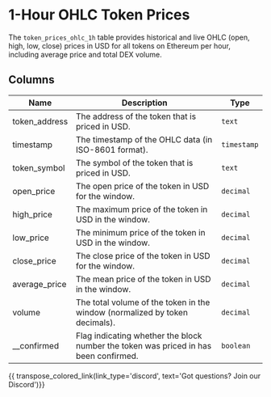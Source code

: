 # 1-Hour OHLC Token Prices

The `token_prices_ohlc_1h` table provides historical and live OHLC (open, high, low, close) prices in USD for all tokens on Ethereum per hour, including average price and total DEX volume.

## Columns
| Name                | Description                                                                 | Type        |
| --------- | --------- | --------------------------------------------------------------------------- |
| token_address | The address of the token that is priced in USD. | `text` |
| timestamp | The timestamp of the OHLC data (in ISO-8601 format). | `timestamp` |
| token_symbol | The symbol of the token that is priced in USD. | `text` |
| open_price | The open price of the token in USD for the window. | `decimal` |
| high_price | The maximum price of the token in USD in the window. | `decimal` |
| low_price | The minimum price of the token in USD in the window. | `decimal` |
| close_price | The close price of the token in USD for the window. | `decimal` |
| average_price | The mean price of the token in USD in the window. | `decimal` |
| volume | The total volume of the token in the window (normalized by token decimals). | `decimal` |
| __confirmed | Flag indicating whether the block number the token was priced in has been confirmed. | `boolean` |


{{ transpose_colored_link(link_type='discord', text='Got questions?  Join our Discord')}}